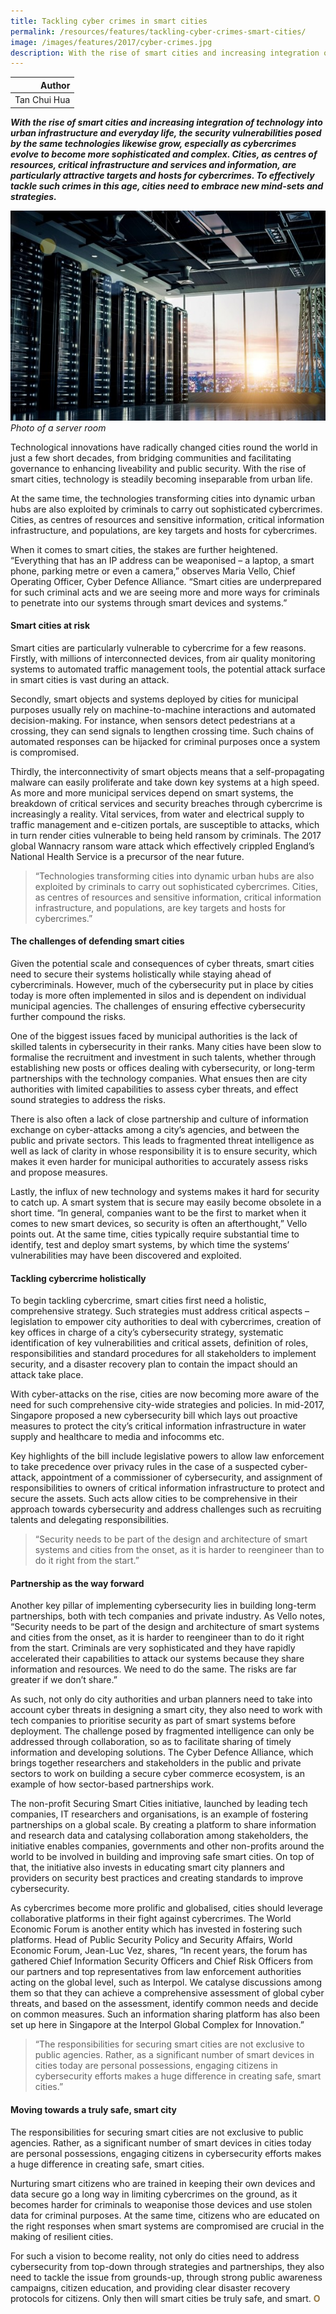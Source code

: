 ```yaml
---
title: Tackling cyber crimes in smart cities
permalink: /resources/features/tackling-cyber-crimes-smart-cities/
image: /images/features/2017/cyber-crimes.jpg
description: With the rise of smart cities and increasing integration of technology into urban infrastructure and everyday life, the security vulnerabilities posed by the same technologies likewise grow, especially as cybercrimes evolve to become more sophisticated and complex. Cities, as centres of resources, critical infrastructure and services and information, are particularly attractive targets and hosts for cybercrimes. To effectively tackle such crimes in this age, cities need to embrace new mind-sets and strategies.
---
```


| Author |
|---:|
| Tan Chui Hua |

***With the rise of smart cities and increasing integration of technology into urban infrastructure and everyday life, the security vulnerabilities posed by the same technologies likewise grow, especially as cybercrimes evolve to become more sophisticated and complex. Cities, as centres of resources, critical infrastructure and services and information, are particularly attractive targets and hosts for cybercrimes. To effectively tackle such crimes in this age, cities need to embrace new mind-sets and strategies.***

![Cyber crimes](/images/features/2017/cyber-crimes.jpg/)*Photo of a server room*

Technological innovations have radically changed cities round the world in just a few short decades, from bridging communities and facilitating governance to enhancing liveability and public security. With the rise of smart cities, technology is steadily becoming inseparable from urban life.

At the same time, the technologies transforming cities into dynamic urban hubs are also exploited by criminals to carry out sophisticated cybercrimes. Cities, as centres of resources and sensitive information, critical information infrastructure, and populations, are key targets and hosts for cybercrimes.

When it comes to smart cities, the stakes are further heightened. “Everything that has an IP address can be weaponised – a laptop, a smart phone, parking metre or even a camera,” observes Maria Vello, Chief Operating Officer, Cyber Defence Alliance. “Smart cities are underprepared for such criminal acts and we are seeing more and more ways for criminals to penetrate into our systems through smart devices and systems.”

#### **Smart cities at risk**

Smart cities are particularly vulnerable to cybercrime for a few reasons. Firstly, with millions of interconnected devices, from air quality monitoring systems to automated traffic management tools, the potential attack surface in smart cities is vast during an attack.

Secondly, smart objects and systems deployed by cities for municipal purposes usually rely on machine-to-machine interactions and automated decision-making. For instance, when sensors detect pedestrians at a crossing, they can send signals to lengthen crossing time. Such chains of automated responses can be hijacked for criminal purposes once a system is compromised.

Thirdly, the interconnectivity of smart objects means that a self-propagating malware can easily proliferate and take down key systems at a high speed. As more and more municipal services depend on smart systems, the breakdown of critical services and security breaches through cybercrime is increasingly a reality. Vital services, from water and electrical supply to traffic management and e-citizen portals, are susceptible to attacks, which in turn render cities vulnerable to being held ransom by criminals. The 2017 global Wannacry ransom ware attack which effectively crippled England’s National Health Service is a precursor of the near future.

> “Technologies transforming cities into dynamic urban hubs are also exploited by criminals to carry out sophisticated cybercrimes. Cities, as centres of resources and sensitive information, critical information infrastructure, and populations, are key targets and hosts for cybercrimes.”

#### **The challenges of defending smart cities**

Given the potential scale and consequences of cyber threats, smart cities need to secure their systems holistically while staying ahead of cybercriminals. However, much of the cybersecurity put in place by cities today is more often implemented in silos and is dependent on individual municipal agencies. The challenges of ensuring effective cybersecurity further compound the risks.

One of the biggest issues faced by municipal authorities is the lack of skilled talents in cybersecurity in their ranks. Many cities have been slow to formalise the recruitment and investment in such talents, whether through establishing new posts or offices dealing with cybersecurity, or long-term partnerships with the technology companies. What ensues then are city authorities with limited capabilities to assess cyber threats, and effect sound strategies to address the risks.

There is also often a lack of close partnership and culture of information exchange on cyber-attacks among a city’s agencies, and between the public and private sectors. This leads to fragmented threat intelligence as well as lack of clarity in whose responsibility it is to ensure security, which makes it even harder for municipal authorities to accurately assess risks and propose measures.

Lastly, the influx of new technology and systems makes it hard for security to catch up. A smart system that is secure may easily become obsolete in a short time. “In general, companies want to be the first to market when it comes to new smart devices, so security is often an afterthought,” Vello points out. At the same time, cities typically require substantial time to identify, test and deploy smart systems, by which time the systems’ vulnerabilities may have been discovered and exploited.

#### **Tackling cybercrime holistically**

To begin tackling cybercrime, smart cities first need a holistic, comprehensive strategy. Such strategies must address critical aspects – legislation to empower city authorities to deal with cybercrimes, creation of key offices in charge of a city’s cybersecurity strategy, systematic identification of key vulnerabilities and critical assets, definition of roles, responsibilities and standard procedures for all stakeholders to implement security, and a disaster recovery plan to contain the impact should an attack take place.

With cyber-attacks on the rise, cities are now becoming more aware of the need for such comprehensive city-wide strategies and policies. In mid-2017, Singapore proposed a new cybersecurity bill which lays out proactive measures to protect the city’s critical information infrastructure in water supply and healthcare to media and infocomms etc.

Key highlights of the bill include legislative powers to allow law enforcement to take precedence over privacy rules in the case of a suspected cyber-attack, appointment of a commissioner of cybersecurity, and assignment of responsibilities to owners of critical information infrastructure to protect and secure the assets. Such acts allow cities to be comprehensive in their approach towards cybersecurity and address challenges such as recruiting talents and delegating responsibilities.

> “Security needs to be part of the design and architecture of smart systems and cities from the onset, as it is harder to reengineer than to do it right from the start.”

#### **Partnership as the way forward**

Another key pillar of implementing cybersecurity lies in building long-term partnerships, both with tech companies and private industry. As Vello notes, “Security needs to be part of the design and architecture of smart systems and cities from the onset, as it is harder to reengineer than to do it right from the start. Criminals are very sophisticated and they have rapidly accelerated their capabilities to attack our systems because they share information and resources. We need to do the same. The risks are far greater if we don’t share.”

As such, not only do city authorities and urban planners need to take into account cyber threats in designing a smart city, they also need to work with tech companies to prioritise security as part of smart systems before deployment. The challenge posed by fragmented intelligence can only be addressed through collaboration, so as to facilitate sharing of timely information and developing solutions. The Cyber Defence Alliance, which brings together researchers and stakeholders in the public and private sectors to work on building a secure cyber commerce ecosystem, is an example of how sector-based partnerships work.

The non-profit Securing Smart Cities initiative, launched by leading tech companies, IT researchers and organisations, is an example of fostering partnerships on a global scale. By creating a platform to share information and research data and catalysing collaboration among stakeholders, the initiative enables companies, governments and other non-profits around the world to be involved in building and improving safe smart cities. On top of that, the initiative also invests in educating smart city planners and providers on security best practices and creating standards to improve cybersecurity.

As cybercrimes become more prolific and globalised, cities should leverage collaborative platforms in their fight against cybercrimes. The World Economic Forum is another entity which has invested in fostering such platforms. Head of Public Security Policy and Security Affairs, World Economic Forum, Jean-Luc Vez, shares, “In recent years, the forum has gathered Chief Information Security Officers and Chief Risk Officers from our partners and top representatives from law enforcement authorities acting on the global level, such as Interpol. We catalyse discussions among them so that they can achieve a comprehensive assessment of global cyber threats, and based on the assessment, identify common needs and decide on common measures. Such an information sharing platform has also been set up here in Singapore at the Interpol Global Complex for Innovation.”

> “The responsibilities for securing smart cities are not exclusive to public agencies. Rather, as a significant number of smart devices in cities today are personal possessions, engaging citizens in cybersecurity efforts makes a huge difference in creating safe, smart cities.”

#### **Moving towards a truly safe, smart city**

The responsibilities for securing smart cities are not exclusive to public agencies. Rather, as a significant number of smart devices in cities today are personal possessions, engaging citizens in cybersecurity efforts makes a huge difference in creating safe, smart cities.

Nurturing smart citizens who are trained in keeping their own devices and data secure go a long way in limiting cybercrimes on the ground, as it becomes harder for criminals to weaponise those devices and use stolen data for criminal purposes. At the same time, citizens who are educated on the right responses when smart systems are compromised are crucial in the making of resilient cities.

For such a vision to become reality, not only do cities need to address cybersecurity from top-down through strategies and partnerships, they also need to tackle the issue from grounds-up, through strong public awareness campaigns, citizen education, and providing clear disaster recovery protocols for citizens. Only then will smart cities be truly safe, and smart. **<font color="#967942">O</font>** 
